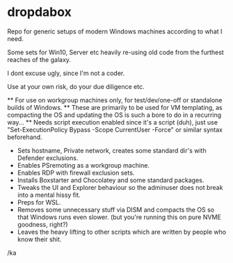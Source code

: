 # dropdabox

Repo for generic setups of modern Windows machines according to what I need.

Some sets for Win10, Server etc heavily re-using old code from the furthest reaches of the galaxy. 

I dont excuse ugly, since I'm not a coder.

Use at your own risk, do your due diligence etc.

** For use on workgroup machines only, for test/dev/one-off or standalone builds of Windows.
** These are primarily to be used for VM templating, as compacting the OS and updating the OS is such a bore to do in a recurring way...
**  Needs script execution enabled since it's a script (duh), just use "Set-ExecutionPolicy Bypass -Scope CurrentUser -Force" or similar syntax beforehand.

* Sets hostname, Private network, creates some standard dir's with Defender exclusions.
* Enables PSremoting as a workgroup machine.
* Enables RDP with firewall exclusion sets.
* Installs Boxstarter and Chocolatey and some standard packages.
* Tweaks the UI and Explorer behaviour so the adminuser does not break into a mental hissy fit.
* Preps for WSL.
* Removes some unnecessary stuff via DISM and compacts the OS so that Windows runs even slower. (but you're running this on pure NVME goodness, right?)
* Leaves the heavy lifting to other scripts which are written by people who know their shit.

/ka
